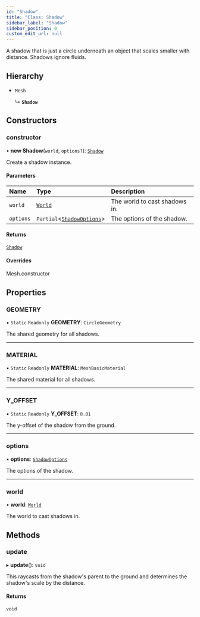 ```yaml
---
id: "Shadow"
title: "Class: Shadow"
sidebar_label: "Shadow"
sidebar_position: 0
custom_edit_url: null
---
```


A shadow that is just a circle underneath an object that scales smaller with distance. Shadows ignore fluids.

## Hierarchy

- `Mesh`

  ↳ **`Shadow`**

## Constructors

### constructor

• **new Shadow**(`world`, `options?`): [`Shadow`](Shadow.md)

Create a shadow instance.

#### Parameters

| Name | Type | Description |
| :------ | :------ | :------ |
| `world` | [`World`](World.md) | The world to cast shadows in. |
| `options` | `Partial`\<[`ShadowOptions`](../modules.md#shadowoptions-406)\> | The options of the shadow. |

#### Returns

[`Shadow`](Shadow.md)

#### Overrides

Mesh.constructor

## Properties

### GEOMETRY

▪ `Static` `Readonly` **GEOMETRY**: `CircleGeometry`

The shared geometry for all shadows.

___

### MATERIAL

▪ `Static` `Readonly` **MATERIAL**: `MeshBasicMaterial`

The shared material for all shadows.

___

### Y\_OFFSET

▪ `Static` `Readonly` **Y\_OFFSET**: ``0.01``

The y-offset of the shadow from the ground.

___

### options

• **options**: [`ShadowOptions`](../modules.md#shadowoptions-406)

The options of the shadow.

___

### world

• **world**: [`World`](World.md)

The world to cast shadows in.

## Methods

### update

▸ **update**(): `void`

This raycasts from the shadow's parent to the ground and determines the shadow's scale by the distance.

#### Returns

`void`
